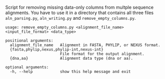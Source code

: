 Script for removing missing data-only columns from multple sequence alignments. You have to use it in a directory that contains all three files `aln_parsing.py`, `aln_writing.py` and `remove_empty_columns.py`. 
```
usage: remove_empty_columns.py <alignment_file_name> <input_file_format> <data_type>

positional arguments:
  alignment_file_name   Alignment in FASTA, PHYLIP, or NEXUS format.
  {fasta,phylip,nexus,phylip-int,nexus-int}
                        File format for the output alignment.
  {dna,aa}              Alignment data type (dna or aa).

optional arguments:
  -h, --help            show this help message and exit
```
